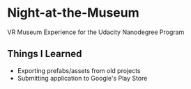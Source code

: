 # Night-at-the-Museum
VR Museum Experience for the Udacity Nanodegree Program

## Things I Learned
- Exporting prefabs/assets from old projects
- Submitting application to Google's Play Store